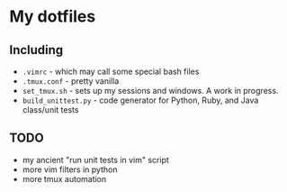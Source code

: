My dotfiles
============

Including
----------

* `.vimrc` - which may call some special bash files
* `.tmux.conf` - pretty vanilla
* `set_tmux.sh` - sets up my sessions and windows. A work in progress.
* `build_unittest.py` - code generator for Python, Ruby, and Java class/unit tests

TODO
----------
* my ancient "run unit tests in vim" script
* more vim filters in python
* more tmux automation
